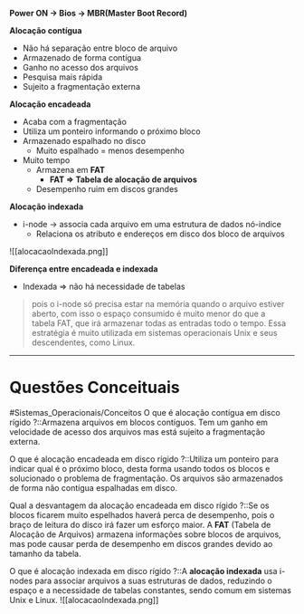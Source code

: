 **Power ON -> Bios -> MBR(Master Boot Record)**

**Alocação contígua**
- Não há separação entre bloco de arquivo
- Armazenado de forma contígua
- Ganho no acesso dos arquivos
- Pesquisa mais rápida
- Sujeito a fragmentação externa

**Alocação encadeada**
- Acaba com a fragmentação
- Utiliza um ponteiro informando o próximo bloco
- Armazenado espalhado no disco
	- Muito espalhado = menos desempenho
- Muito tempo
	- Armazena em **FAT**
		- **FAT => Tabela de alocação de arquivos**
	- Desempenho ruim em discos grandes

**Alocação indexada**
- i-node -> associa cada arquivo em uma estrutura de dados nó-indice
	- Relaciona os atributo e endereços em disco dos bloco de arquivos

![[alocacaoIndexada.png]]

**Diferença entre encadeada e indexada**
- Indexada => não há necessidade de tabelas

> pois o i-node só precisa estar na memória quando o arquivo estiver aberto, com isso o espaço consumido é muito menor do que a tabela FAT, que irá armazenar todas as entradas todo o tempo. Essa estratégia é muito utilizada em sistemas operacionais Unix e seus descendentes, como Linux.


---
# Questões Conceituais
#Sistemas_Operacionais/Conceitos 
O que é alocação contígua em disco rígido ?::Armazena arquivos em blocos contíguos. Tem um ganho em velocidade de acesso dos arquivos mas está sujeito a fragmentação externa.

O que é alocação encadeada em disco rígido ?::Utiliza um ponteiro para indicar qual é o próximo bloco, desta forma usando todos os blocos e solucionado o problema de fragmentação. Os arquivos são armazenados de forma não contígua espalhadas em disco.

Qual a desvantagem da alocação encadeada em disco rígido ?::Se os blocos ficarem muito espelhados haverá perca de desempenho, pois o braço de leitura do disco irá fazer um esforço maior.
A **FAT** (Tabela de Alocação de Arquivos) armazena informações sobre blocos de arquivos, mas pode causar perda de desempenho em discos grandes devido ao tamanho da tabela.

O que é alocação indexada em disco rígido ?::A **alocação indexada** usa i-nodes para associar arquivos a suas estruturas de dados, reduzindo o espaço e a necessidade de tabelas constantes, sendo comum em sistemas Unix e Linux.
![[alocacaoIndexada.png]]


